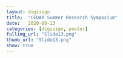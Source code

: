 ```yaml
---
layout: digisign
title:  "CEDAR Summer Research Symposium"
date:   2020-09-13
categories: [digisign, poster]
fullimg_url: "Slide13.png"
thumb_url: "Slide13.png"
show: true
---
```

